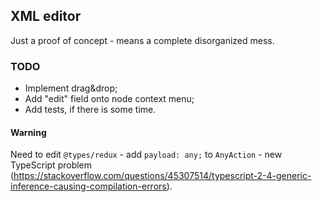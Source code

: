 ## XML editor

Just a proof of concept - means a complete disorganized mess.



### TODO
* Implement drag&drop;
* Add "edit" field onto node context menu;
* Add tests, if there is some time.

#### Warning
Need to edit `@types/redux` - add `payload: any;` to `AnyAction` - new TypeScript problem (https://stackoverflow.com/questions/45307514/typescript-2-4-generic-inference-causing-compilation-errors).


